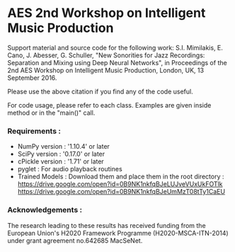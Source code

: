 # AES 2nd Workshop on Intelligent Music Production

Support material and source code for the following work: S.I. Mimilakis, E. Cano, J. Abesser, G. Schuller, "New  Sonorities for Jazz Recordings: Separation and Mixing using Deep Neural Networks", in Proceedings of the 2nd AES Workshop on Intelligent Music Production, London, UK, 13 September 2016.

Please use the above citation if you find any of the code useful.

For code usage, please refer to each class. Examples are given inside method or in the "main()" call.

### Requirements   :
- NumPy version    : '1.10.4' or later
- SciPy version    : '0.17.0' or later
- cPickle version  : '1.71' or later
- pyglet           :  For audio playback routines
- Trained Models   :  Download them and place them in the root directory :
		      https://drive.google.com/open?id=0B9NK1nkfqBJeLUJveVUxUkFOTlk
		      https://drive.google.com/open?id=0B9NK1nkfqBJeUmMzT08tTy1CaEU

### Acknowledgements :
The research leading to these results has received funding from the European Union's H2020 Framework Programme (H2020-MSCA-ITN-2014) under grant agreement no.642685 MacSeNet.

